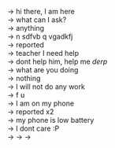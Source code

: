 -> hi there, I am here  
-> what can I ask?  
-> anything  
->  n sdfvb q vgadkfj  
-> reported  
-> teacher I need help  
-> dont help him, help me *derp*  
-> what are you doing  
-> nothing  
-> I will not do any work  
-> f u  
-> I am on my phone  
-> reported x2  
-> my phone is low battery  
-> I dont care :P  
-> 
-> 
-> 
